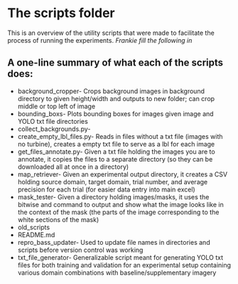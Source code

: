 # The scripts folder

This is an overview of the utility scripts that were made to facilitate the process of running the experiments. *Frankie fill the following in*

## A one-line summary of what each of the scripts does:

- background_cropper- Crops background images in background directory to given height/width and outputs to new folder; can crop middle or top left of image                                             
- bounding_boxs- Plots bounding boxes for images given image and YOLO txt file directories                                            
- collect_backgrounds.py-                                          
- create_empty_lbl_files.py- Reads in files without a txt file (images with no turbine), creates a empty txt file to serve as a lbl for each image                                      
- get_files_annotate.py- Given a txt file holding the images you are to annotate, it copies the files to a separate directory (so they can be downloaded all at once in a directory)                                           
- map_retriever- Given an experimental output directory, it creates a CSV holding source domain, target domain, trial number, and average precision for each trial (for easier data entry into main excel)                                                   
- mask_tester- Given a directory holding images/masks, it uses the bitwise and command to output and show what the image looks like in the context of the mask (the parts of the image corresponding to the white sections of the mask)                                                    
- old_scripts                                                    
- README.md                                                      
- repro_bass_updater- Used to update file names in directories and scripts before version control was working                                              
- txt_file_generator- Generalizable script meant for generating YOLO txt files for both training and validation for an experimental setup containing various domain combinations with baseline/supplementary imagery
